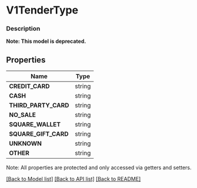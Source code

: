 # V1TenderType

### Description


**Note: This model is deprecated.**

## Properties
Name | Type
------------ | -------------
**CREDIT_CARD** | string
**CASH** | string
**THIRD_PARTY_CARD** | string
**NO_SALE** | string
**SQUARE_WALLET** | string
**SQUARE_GIFT_CARD** | string
**UNKNOWN** | string
**OTHER** | string

Note: All properties are protected and only accessed via getters and setters.

[[Back to Model list]](../../README.md#documentation-for-models) [[Back to API list]](../../README.md#documentation-for-api-endpoints) [[Back to README]](../../README.md)

